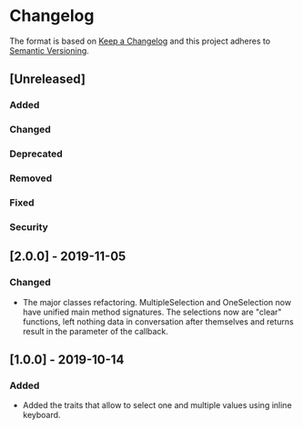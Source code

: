 # Changelog
The format is based on [Keep a Changelog](http://keepachangelog.com/en/1.0.0/)
and this project adheres to [Semantic Versioning](http://semver.org/spec/v2.0.0.html).

## [Unreleased]
### Added
### Changed
### Deprecated
### Removed
### Fixed
### Security


## [2.0.0] - 2019-11-05
### Changed
- The major classes refactoring. MultipleSelection and OneSelection now have unified main method signatures. The selections now are "clear" functions, left nothing data in conversation after themselves and returns result in the parameter of the callback.

## [1.0.0] - 2019-10-14
### Added
- Added the traits that allow to select one and multiple values using inline keyboard.
